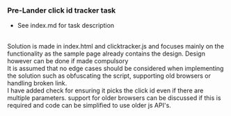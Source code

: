 ### Pre-Lander click id tracker task

- See index.md for task description

<br/>
Solution is made in index.html and clicktracker.js and focuses mainly on the functionality as the sample page already contains the design. Design however can be done if made compulsory
<br/>
It is assumed that no edge cases should be considered when implementing the solution such as obfuscating the script, supporting old browsers or handling broken link. 
<br/>I have added check for ensuring it picks the click id even if there are multiple parameters. 
support for older browsers can be discussed if this is required and code can be simplified to use older js API's.

